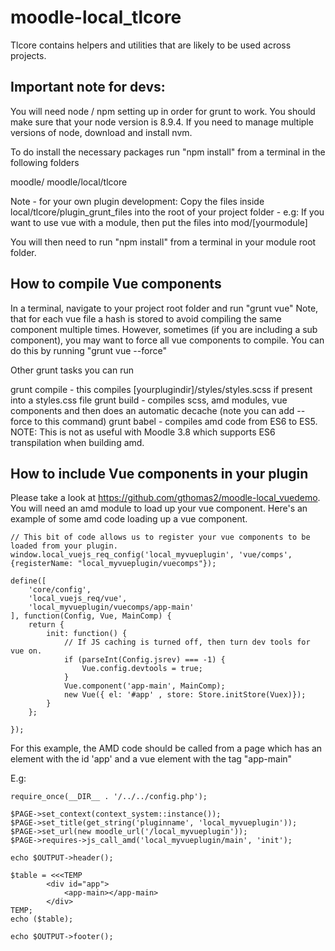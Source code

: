 # moodle-local_tlcore
Tlcore contains helpers and utilities that are likely to be used across projects.

## Important note for devs:

You will need node / npm setting up in order for grunt to work.
You should make sure that your node version is 8.9.4. If you need to manage multiple versions of node, download and install nvm.


To do install the necessary packages run "npm install" from a terminal in the following folders

moodle/
moodle/local/tlcore

Note - for your own plugin development:
Copy the files inside local/tlcore/plugin_grunt_files into the root of your project folder - e.g:
If you want to use vue with a module, then put the files into mod/[yourmodule]

You will then need to run "npm install" from a terminal in your module root folder.

## How to compile Vue components

In a terminal, navigate to your project root folder and run "grunt vue"
Note, that for each vue file a hash is stored to avoid compiling the same component multiple times.
However, sometimes (if you are including a sub component), you may want to force all vue components to compile.
You can do this by running "grunt vue --force"

Other grunt tasks you can run

grunt compile - this compiles [yourplugindir]/styles/styles.scss if present into a styles.css file
grunt build - compiles scss, amd modules, vue components and then does an automatic decache (note you can add --force to this command)
grunt babel - compiles amd code from ES6 to ES5. NOTE: This is not as useful with Moodle 3.8 which supports ES6 transpilation when building amd.

## How to include Vue components in your plugin
Please take a look at https://github.com/gthomas2/moodle-local_vuedemo.
You will need an amd module to load up your vue component.
Here's an example of some amd code loading up a vue component.

    // This bit of code allows us to register your vue components to be loaded from your plugin.
    window.local_vuejs_req_config('local_myvueplugin', 'vue/comps', {registerName: "local_myvueplugin/vuecomps"});
    
    define([
        'core/config',
        'local_vuejs_req/vue',
        'local_myvueplugin/vuecomps/app-main'
    ], function(Config, Vue, MainComp) {
        return {
            init: function() {
                // If JS caching is turned off, then turn dev tools for vue on.
                if (parseInt(Config.jsrev) === -1) {
                    Vue.config.devtools = true;
                }
                Vue.component('app-main', MainComp);
                new Vue({ el: '#app' , store: Store.initStore(Vuex)});
            }
        };
    
    });
    
For this example, the AMD code should be called from a page which has an element with the id 'app' and a vue element with the tag "app-main"

E.g:

    require_once(__DIR__ . '/../../config.php');
    
    $PAGE->set_context(context_system::instance());
    $PAGE->set_title(get_string('pluginname', 'local_myvueplugin'));
    $PAGE->set_url(new moodle_url('/local_myvueplugin'));
    $PAGE->requires->js_call_amd('local_myvueplugin/main', 'init');
    
    echo $OUTPUT->header();
    
    $table = <<<TEMP
            <div id="app">
                <app-main></app-main>
            </div>
    TEMP;
    echo ($table);
    
    echo $OUTPUT->footer();
